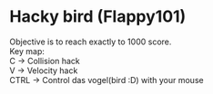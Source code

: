 # Hacky bird (Flappy101)

Objective is to reach exactly to 1000 score.<br/>
Key map:<br/>
C -> Collision hack<br/>
V -> Velocity hack<br/>
CTRL -> Control das vogel(bird :D) with your mouse
